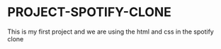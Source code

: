 # PROJECT-SPOTIFY-CLONE
This is my first project and we are using the html and css in the spotify clone
